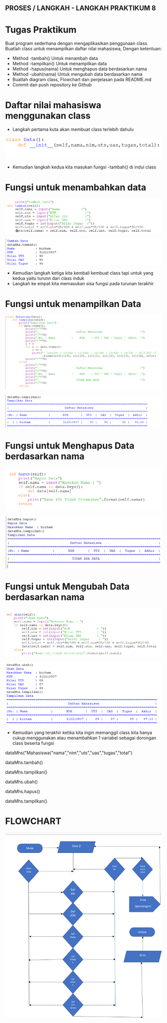 ## PROSES / LANGKAH - LANGKAH PRAKTIKUM 8

# Tugas Praktikum

Buat program sederhana dengan mengaplikasikan penggunaan class. Buatlah class untuk menampilkan daftar nilai mahasiswa, Dengan ketentuan:

- Method -tambah() Untuk menambah data
- Method -tampilkan() Untuk menampilkan data
- Method -hapus(nama) Untuk menghapus data berdasarkan nama
- Method -ubah(nama) Untuk mengubah data berdasarkan nama
- Buatlah diagram class, Flowchart dan penjelasan pada README.md
- Commit dan push repository ke Github

# Daftar nilai mahasiswa menggunakan class

- Langkah pertama kuta akan membuat class terlebih dahulu 

![gambar1](gambar/b1.png)

- Kemudian langkah kedua kita masukan fungsi -tambah() di indui class

# Fungsi untuk menambahkan data

![gambar1](gambar/b2.png)

![gambar1](gambar/b6.png)

- Kemudian langkah ketiga kita kembali kembuat class tapi untuk yang kedua yaitu turunn dari class induk
- Langkah ke empat kita memasukan sisa fungsi pada turunan terakhir

# Fungsi untuk menampilkan Data

![gambar1](gambar/b3.png)

![gambar1](gambar/b7.png)

# Fungsi untuk Menghapus Data berdasarkan nama

![gambar1](gambar/b4.png)

![gambar1](gambar/b9.jpeg)

# Fungsi untuk Mengubah Data berdasarkan nama

![gambar1](gambar/b5.png)

![gambar1](gambar/b8.png)

- Kemudian yang terakhir ketika kita ingin memanggil class kita hanya cukup menggunakan atau menambahkan 1 variabel sebagai dorongan class beserta fungsi 

dataMhs("Mahasiswa("nama","nim","uts","uas","tugas","total")

dataMhs.tambah()

dataMhs.tampilkan()

dataMhs.ubah()

dataMhs.hapus()

dataMhs.tampilkan()

# FLOWCHART
![gambar](gambar/b10.png)
